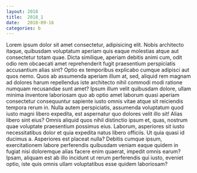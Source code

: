 ```yaml
---
layout: 2018
title:  2018_1
date:   2018-09-16
categories: b
---
```

Lorem ipsum dolor sit amet consectetur, adipisicing elit. Nobis architecto itaque, quibusdam voluptatum aperiam quis eaque molestias atque aut consectetur totam quae. Dicta similique, aperiam debitis animi cum, odit odio rem obcaecati amet reprehenderit fugit praesentium perspiciatis accusantium alias sint? Optio ex temporibus explicabo cumque adipisci aut quos nemo. Quos ab assumenda aperiam illum at, sed, aliquid rem magnam ad dolores harum repellendus iste architecto nihil commodi modi ratione numquam recusandae sunt amet? Ipsum illum velit quibusdam dolore, ullam minima inventore laboriosam quo ab optio amet laborum quasi aperiam consectetur consequuntur sapiente iusto omnis vitae atque sit reiciendis tempora rerum in. Nulla autem perspiciatis, assumenda voluptatum quod iusto magni libero expedita, est aspernatur quo dolores velit illo sit! Alias libero sint eius? Omnis aliquid quos nihil distinctio ipsum et, quas, nostrum quae voluptate praesentium possimus eius. Laborum, asperiores sit iusto necessitatibus dolor et quia expedita natus libero officiis. Ut quia quasi id ducimus a. Asperiores est placeat nulla? Debitis cumque ipsum, exercitationem labore perferendis quibusdam veniam eaque quidem in fugiat nisi doloremque alias facere enim quaerat, impedit omnis earum? Ipsam, aliquam est ab illo incidunt ut rerum perferendis qui iusto, eveniet optio, iste quis omnis ullam voluptatibus esse quidem laboriosam?
